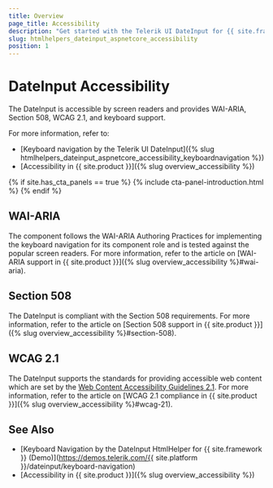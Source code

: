 ```yaml
---
title: Overview
page_title: Accessibility
description: "Get started with the Telerik UI DateInput for {{ site.framework }} and learn about its accessibility support for WAI-ARIA, Section 508, and WCAG 2.1."
slug: htmlhelpers_dateinput_aspnetcore_accessibility
position: 1
---
```


# DateInput Accessibility

The DateInput is accessible by screen readers and provides WAI-ARIA, Section 508, WCAG 2.1, and keyboard support.

For more information, refer to:
* [Keyboard navigation by the Telerik UI DateInput]({% slug htmlhelpers_dateinput_aspnetcore_accessibility_keyboardnavigation %})
* [Accessibility in {{ site.product }}]({% slug overview_accessibility %})

{% if site.has_cta_panels == true %}
{% include cta-panel-introduction.html %}
{% endif %}

## WAI-ARIA

The component follows the WAI-ARIA Authoring Practices for implementing the keyboard navigation for its component role and is tested against the popular screen readers. For more information, refer to the article on [WAI-ARIA support in {{ site.product }}]({% slug overview_accessibility %}#wai-aria).

## Section 508

The DateInput is compliant with the Section 508 requirements. For more information, refer to the article on [Section 508 support in {{ site.product }}]({% slug overview_accessibility %}#section-508).

## WCAG 2.1

The DateInput supports the standards for providing accessible web content which are set by the [Web Content Accessibility Guidelines 2.1](https://www.w3.org/TR/WCAG/). For more information, refer to the article on [WCAG 2.1 compliance in {{ site.product }}]({% slug overview_accessibility %}#wcag-21).

## See Also

* [Keyboard Navigation by the DateInput HtmlHelper for {{ site.framework }} (Demo)](https://demos.telerik.com/{{ site.platform }}/dateinput/keyboard-navigation)
* [Accessibility in {{ site.product }}]({% slug overview_accessibility %})
